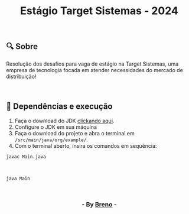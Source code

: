 <h1 align = "center"> Estágio Target Sistemas - 2024 </h1><br>

<h2> &#128269; Sobre </h2>

<p>Resolução dos desafios para vaga de estágio na Target Sistemas, uma empresa de tecnologia focada em atender necessidades do mercado de distribuição!</p><br>

<h2> &#128296; Dependências e execução </h2>

<ol>
   <li>Faça o download do JDK <a href="https://www.oracle.com/br/java/technologies/downloads/" target="_blank">clickando aqui</a>.</li>
   <li>Configure o JDK em sua máquina</li>
   <li>Faça o download do projeto e abra o terminal em <code>/src/main/java/org/example/</code>.</li>
   <li>Com o terminal aberto, insira os comandos em sequência:</li>
</ol>

 	javac Main.java  
<br>

	java Main

<br><h3 align = "center"> - By <a href = "https://www.linkedin.com/in/breno-barbosa-de-oliveira-810866275/" target = "_blank">Breno</a> - </h3>
